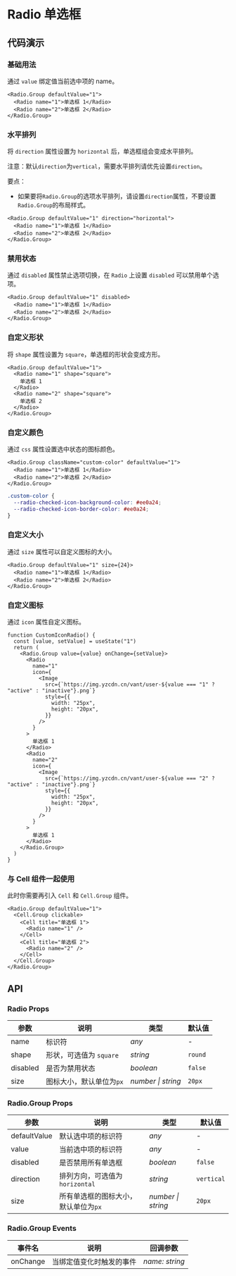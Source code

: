 # Radio 单选框

## 代码演示

### 基础用法

通过 `value` 绑定值当前选中项的 name。

```tsx
<Radio.Group defaultValue="1">
  <Radio name="1">单选框 1</Radio>
  <Radio name="2">单选框 2</Radio>
</Radio.Group>
```

### 水平排列

将 `direction` 属性设置为 `horizontal` 后，单选框组会变成水平排列。

注意：默认`direction`为`vertical`，需要水平排列请优先设置`direction`。

要点：
- 如果要将`Radio.Group`的选项水平排列，请设置`direction`属性，不要设置`Radio.Group`的布局样式。


```tsx
<Radio.Group defaultValue="1" direction="horizontal">
  <Radio name="1">单选框 1</Radio>
  <Radio name="2">单选框 2</Radio>
</Radio.Group>
```

### 禁用状态

通过 `disabled` 属性禁止选项切换，在 `Radio` 上设置 `disabled` 可以禁用单个选项。

```tsx
<Radio.Group defaultValue="1" disabled>
  <Radio name="1">单选框 1</Radio>
  <Radio name="2">单选框 2</Radio>
</Radio.Group>
```

### 自定义形状

将 `shape` 属性设置为 `square`，单选框的形状会变成方形。

```tsx
<Radio.Group defaultValue="1">
  <Radio name="1" shape="square">
    单选框 1
  </Radio>
  <Radio name="2" shape="square">
    单选框 2
  </Radio>
</Radio.Group>
```

### 自定义颜色

通过 `css` 属性设置选中状态的图标颜色。

```tsx
<Radio.Group className="custom-color" defaultValue="1">
  <Radio name="1">单选框 1</Radio>
  <Radio name="2">单选框 2</Radio>
</Radio.Group>
```

```scss
.custom-color {
  --radio-checked-icon-background-color: #ee0a24;
  --radio-checked-icon-border-color: #ee0a24;
}
```

### 自定义大小

通过 `size` 属性可以自定义图标的大小。

```tsx
<Radio.Group defaultValue="1" size={24}>
  <Radio name="1">单选框 1</Radio>
  <Radio name="2">单选框 2</Radio>
</Radio.Group>
```

### 自定义图标

通过 `icon` 属性自定义图标。

```tsx
function CustomIconRadio() {
  const [value, setValue] = useState("1")
  return (
    <Radio.Group value={value} onChange={setValue}>
      <Radio
        name="1"
        icon={
          <Image
            src={`https://img.yzcdn.cn/vant/user-${value === "1" ? "active" : "inactive"}.png`}
            style={{
              width: "25px",
              height: "20px",
            }}
          />
        }
      >
        单选框 1
      </Radio>
      <Radio
        name="2"
        icon={
          <Image
            src={`https://img.yzcdn.cn/vant/user-${value === "2" ? "active" : "inactive"}.png`}
            style={{
              width: "25px",
              height: "20px",
            }}
          />
        }
      >
        单选框 1
      </Radio>
    </Radio.Group>
  )
}
```

### 与 Cell 组件一起使用

此时你需要再引入 `Cell` 和 `Cell.Group` 组件。

```tsx
<Radio.Group defaultValue="1">
  <Cell.Group clickable>
    <Cell title="单选框 1">
      <Radio name="1" />
    </Cell>
    <Cell title="单选框 2">
      <Radio name="2" />
    </Cell>
  </Cell.Group>
</Radio.Group>
```

## API

### Radio Props

| 参数           | 说明                      | 类型               | 默认值    |
| -------------- | ------------------------- | ------------------ | --------- |
| name           | 标识符                    | _any_              | -         |
| shape          | 形状，可选值为 `square`   | _string_           | `round`   |
| disabled       | 是否为禁用状态            | _boolean_          | `false`   |
| size           | 图标大小，默认单位为`px`  | _number \| string_ | `20px`    |

### Radio.Group Props

| 参数 | 说明 | 类型 | 默认值 |
| --- | --- | --- | --- |
| defaultValue | 默认选中项的标识符 | _any_ | - |
| value | 当前选中项的标识符 | _any_ | - |
| disabled | 是否禁用所有单选框 | _boolean_ | `false` |
| direction | 排列方向，可选值为`horizontal` | _string_ | `vertical` |
| size | 所有单选框的图标大小，默认单位为`px` | _number \| string_ | `20px` |

### Radio.Group Events

| 事件名 | 说明                     | 回调参数       |
| ------ | ------------------------ | -------------- |
| onChange | 当绑定值变化时触发的事件 | _name: string_ |